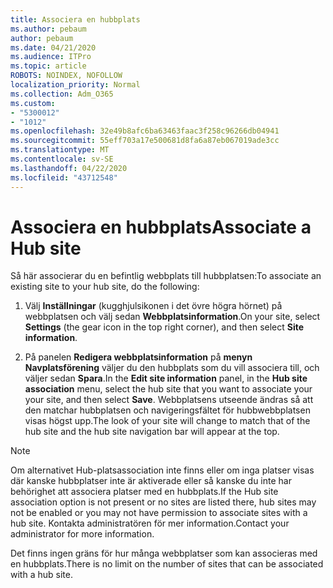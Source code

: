 ```yaml
---
title: Associera en hubbplats
ms.author: pebaum
author: pebaum
ms.date: 04/21/2020
ms.audience: ITPro
ms.topic: article
ROBOTS: NOINDEX, NOFOLLOW
localization_priority: Normal
ms.collection: Adm_O365
ms.custom:
- "5300012"
- "1012"
ms.openlocfilehash: 32e49b8afc6ba63463faac3f258c96266db04941
ms.sourcegitcommit: 55eff703a17e500681d8fa6a87eb067019ade3cc
ms.translationtype: MT
ms.contentlocale: sv-SE
ms.lasthandoff: 04/22/2020
ms.locfileid: "43712548"
---
```

# <a name="associate-a-hub-site"></a><span data-ttu-id="1c446-102">Associera en hubbplats</span><span class="sxs-lookup"><span data-stu-id="1c446-102">Associate a Hub site</span></span>

<span data-ttu-id="1c446-103">Så här associerar du en befintlig webbplats till hubbplatsen:</span><span class="sxs-lookup"><span data-stu-id="1c446-103">To associate an existing site to your hub site, do the following:</span></span>
  
1. <span data-ttu-id="1c446-104">Välj **Inställningar** (kugghjulsikonen i det övre högra hörnet) på webbplatsen och välj sedan **Webbplatsinformation**.</span><span class="sxs-lookup"><span data-stu-id="1c446-104">On your site, select **Settings** (the gear icon in the top right corner), and then select **Site information**.</span></span>

2. <span data-ttu-id="1c446-105">På panelen **Redigera webbplatsinformation** på **menyn Navplatsförening** väljer du den hubbplats som du vill associera till, och väljer sedan **Spara**.</span><span class="sxs-lookup"><span data-stu-id="1c446-105">In the **Edit site information** panel, in the **Hub site association** menu, select the hub site that you want to associate your your site, and then select **Save**.</span></span> <span data-ttu-id="1c446-106">Webbplatsens utseende ändras så att den matchar hubbplatsen och navigeringsfältet för hubbwebbplatsen visas högst upp.</span><span class="sxs-lookup"><span data-stu-id="1c446-106">The look of your site will change to match that of the hub site and the hub site navigation bar will appear at the top.</span></span>

 > [!Note]
><span data-ttu-id="1c446-107">Om alternativet Hub-platsassociation inte finns eller om inga platser visas där kanske hubbplatser inte är aktiverade eller så kanske du inte har behörighet att associera platser med en hubbplats.</span><span class="sxs-lookup"><span data-stu-id="1c446-107">If the Hub site association option is not present or no sites are listed there, hub sites may not be enabled or you may not have permission to associate sites with a hub site.</span></span> <span data-ttu-id="1c446-108">Kontakta administratören för mer information.</span><span class="sxs-lookup"><span data-stu-id="1c446-108">Contact your administrator for more information.</span></span>
>
><span data-ttu-id="1c446-109">Det finns ingen gräns för hur många webbplatser som kan associeras med en hubbplats.</span><span class="sxs-lookup"><span data-stu-id="1c446-109">There is no limit on the number of sites that can be associated with a hub site.</span></span>
  